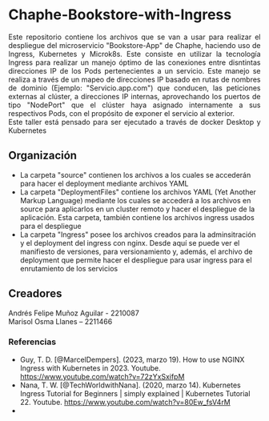 # Chaphe-Bookstore-with-Ingress

<p align='justify'>Este repositorio contiene los archivos que se van a usar para realizar el despliegue del microservicio "Bookstore-App" de Chaphe, haciendo uso de Ingress, Kubernetes y Microk8s. Este consiste en utilizar la tecnología Ingress para realizar un manejo óptimo de las conexiones entre disntintas direcciones IP de los Pods pertenecientes a un servicio. Este manejo se realiza a través de un mapeo de direcciones IP basado en rutas de nombres de dominio (Ejemplo: "Servicio.app.com") que conducen, las peticiones externas al clúster, a direcciones IP internas, aprovechando los puertos de tipo "NodePort" que el clúster haya asignado internamente a sus respectivos Pods, con el propósito de exponer el servicio al exterior. <br>
Este taller está pensado para ser ejecutado a través de docker Desktop y Kubernetes
</p>

## Organización
* La carpeta "source" contienen los archivos a los cuales se accederán para hacer el deployment mediante archivos YAML
* La carpeta "DeploymentFiles" contiene los archivos YAML (Yet Another Markup Language) mediante los cuales se accederá a los archivos en source para aplicarlos en un cluster remoto y hacer el despliegue de la aplicación. Esta carpeta, también contiene los archivos ingress usados para el despliegue
* La carpeta "Ingress" posee los archivos creados para la adminsitración y el deployment del ingress con nginx. Desde aquí se puede ver el manifiesto de versiones, para versionamiento y, además, el archivo de deployment que permite hacer el despliegue para usar ingress para el enrutamiento de los servicios

## Creadores
Andrés Felipe Muñoz Aguilar - 2210087 \
Marisol Osma Llanes – 2211466

### Referencias
* Guy, T. D. [@MarcelDempers]. (2023, marzo 19). How to use NGINX Ingress with Kubernetes in 2023. Youtube. https://www.youtube.com/watch?v=72zYxSxifpM
* Nana, T. W. [@TechWorldwithNana]. (2020, marzo 14). Kubernetes Ingress Tutorial for Beginners | simply explained | Kubernetes Tutorial 22. Youtube. https://www.youtube.com/watch?v=80Ew_fsV4rM
*
